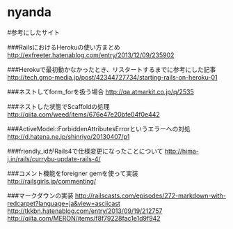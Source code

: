 nyanda
======

#参考にしたサイト

###RailsにおけるHerokuの使い方まとめ
http://exfreeter.hatenablog.com/entry/2013/12/09/235902

###Herokuで最初動かなかったとき、リスタートするまでに参考にした記事
http://tech.gmo-media.jp/post/42344727734/starting-rails-on-heroku-01

###ネストしてform_forを扱う場合
http://qa.atmarkit.co.jp/q/2535

###ネストした状態でScaffoldの処理
http://qiita.com/weed/items/676e47e20bfe04f0e442

###ActiveModel::ForbiddenAttributesErrorというエラーへの対処
http://d.hatena.ne.jp/shinriyo/20130407/p1

###friendly_idがRails4で仕様変更になったことについて
http://hima-j.in/rails/currybu-update-rails-4/

###コメント機能をforeigner gemを使って実装
http://railsgirls.jp/commenting/

###マークダウンの実装
http://railscasts.com/episodes/272-markdown-with-redcarpet?language=ja&view=asciicast
http://tkkbn.hatenablog.com/entry/2013/09/19/212757
http://qiita.com/MERON/items/f8f79228fac1e1d9f942


